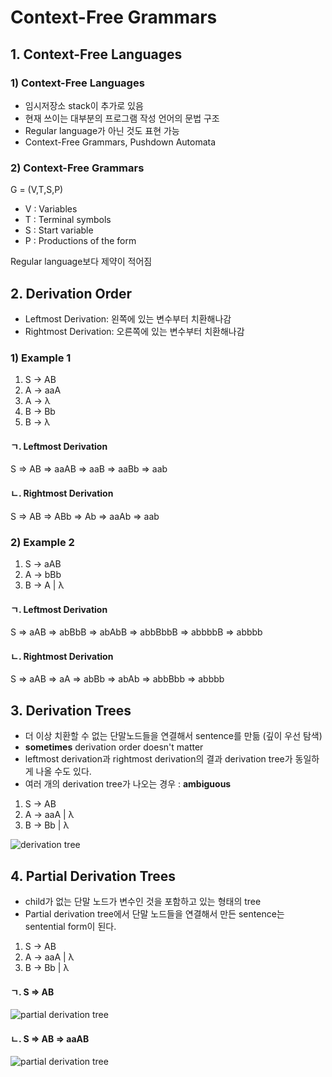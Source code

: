 # Context-Free Grammars

## 1. Context-Free Languages
### 1) Context-Free Languages
- 임시저장소 stack이 추가로 있음
- 현재 쓰이는 대부분의 프로그램 작성 언어의 문법 구조
- Regular language가 아닌 것도 표현 가능
- Context-Free Grammars, Pushdown Automata

### 2) Context-Free Grammars
G = (V,T,S,P)  
- V : Variables
- T : Terminal symbols
- S : Start variable
- P : Productions of the form

Regular language보다 제약이 적어짐  

## 2. Derivation Order
- Leftmost Derivation: 왼쪽에 있는 변수부터 치환해나감
- Rightmost Derivation: 오른쪽에 있는 변수부터 치환해나감

### 1) Example 1
1. S → AB
2. A → aaA
3. A → λ
4. B → Bb
5. B → λ

#### ㄱ. Leftmost Derivation
S => AB => aaAB => aaB => aaBb => aab

#### ㄴ. Rightmost Derivation
S => AB => ABb => Ab => aaAb => aab

### 2) Example 2
1. S → aAB
2. A → bBb
3. B → A | λ

#### ㄱ. Leftmost Derivation
S => aAB => abBbB => abAbB => abbBbbB => abbbbB => abbbb

#### ㄴ. Rightmost Derivation
S => aAB => aA => abBb => abAb => abbBbb => abbbb

## 3. Derivation Trees
- 더 이상 치환할 수 없는 단말노드들을 연결해서 sentence를 만듦 (깊이 우선 탐색)
- **sometimes** derivation order doesn't matter
- leftmost derivation과 rightmost derivation의 결과 derivation tree가 동일하게 나올 수도 있다.
- 여러 개의 derivation tree가 나오는 경우 : **ambiguous**

1. S → AB
2. A → aaA | λ
4. B → Bb | λ

![derivation tree](https://github.com/jionchu/TIL/blob/master/Automata%20&%20Formal%20Languages/images/derivation_tree.PNG)  

## 4. Partial Derivation Trees
- child가 없는 단말 노드가 변수인 것을 포함하고 있는 형태의 tree
- Partial derivation tree에서 단말 노드들을 연결해서 만든 sentence는 sentential form이 된다.  

1. S → AB
2. A → aaA | λ
4. B → Bb | λ

#### ㄱ. S => AB
![partial derivation tree](https://github.com/jionchu/TIL/blob/master/Automata%20&%20Formal%20Languages/images/partial_derivation_tree_ex1.PNG)  

#### ㄴ. S => AB => aaAB
![partial derivation tree](https://github.com/jionchu/TIL/blob/master/Automata%20&%20Formal%20Languages/images/partial_derivation_tree_ex2.PNG)  
